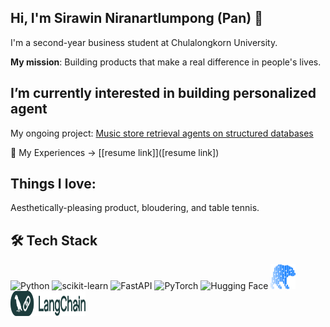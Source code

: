 ## Hi, I'm Sirawin Niranartlumpong (Pan) 👋
I'm a second-year business student at Chulalongkorn University.

**My mission**: Building products that make a real difference in people's lives.

## I’m currently interested in building personalized agent

My ongoing project: [Music store retrieval agents on structured databases](https://github.com/sirawin/music-store-agent.git)

📄 My Experiences -> [[resume link]]([resume link])


## Things I love:
Aesthetically-pleasing product, bloudering, and table tennis.


## 🛠 Tech Stack
<div align="left">
  <img src="https://cdn.jsdelivr.net/gh/devicons/devicon@latest/icons/python/python-original.svg" alt="Python" width="35" height="35"/>
  <img src="https://cdn.jsdelivr.net/gh/devicons/devicon@latest/icons/scikitlearn/scikitlearn-original.svg" alt="scikit-learn" width="40" height="40"/>
  <img src="https://cdn.jsdelivr.net/gh/devicons/devicon@latest/icons/fastapi/fastapi-original.svg" alt="FastAPI" width="35" height="35"/>
  <img src="https://cdn.jsdelivr.net/gh/devicons/devicon@latest/icons/pytorch/pytorch-original.svg" alt="PyTorch" width="35" height="35"/> 
  <img src="https://huggingface.co/datasets/huggingface/brand-assets/resolve/main/hf-logo.svg" alt="Hugging Face" width="40" height="40"/>
  <img src="https://github.com/pola-rs/polars-static/blob/master/logos/polars_logo_blue.svg" alt="Polars" width="40" height="40"/>
  <img src="https://github.com/langchain-ai/langchain/blob/master/docs/static/img/logo-dark.svg" alt="langchain" width="120" height="40">
</div>

